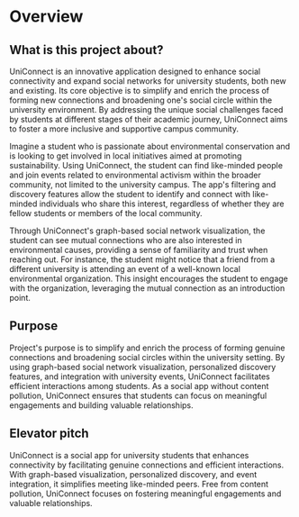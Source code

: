 # Overview

## What is this project about?
UniConnect is an innovative application designed to enhance social connectivity and expand social networks for university students, both new and existing. Its core objective is to simplify and enrich the process of forming new connections and broadening one's social circle within the university environment. By addressing the unique social challenges faced by students at different stages of their academic journey, UniConnect aims to foster a more inclusive and supportive campus community.

Imagine a student who is passionate about environmental conservation and is looking to get involved in local initiatives aimed at promoting sustainability. Using UniConnect, the student can find like-minded people and join events related to environmental activism within the broader community, not limited to the university campus. The app's filtering and discovery features allow the student to identify and connect with like-minded individuals who share this interest, regardless of whether they are fellow students or members of the local community.

Through UniConnect's graph-based social network visualization, the student can see mutual connections who are also interested in environmental causes, providing a sense of familiarity and trust when reaching out. For instance, the student might notice that a friend from a different university is attending an event of a well-known local environmental organization. This insight encourages the student to engage with the organization, leveraging the mutual connection as an introduction point.

## Purpose
Project's purpose is to simplify and enrich the process of forming genuine connections and broadening social circles within the university setting. By using graph-based social network visualization, personalized discovery features, and integration with university events, UniConnect facilitates efficient interactions among students. As a social app without content pollution, UniConnect ensures that students can focus on meaningful engagements and building valuable relationships.

## Elevator pitch
UniConnect is a social app for university students that enhances connectivity by facilitating genuine connections and efficient interactions. With graph-based visualization, personalized discovery, and event integration, it simplifies meeting like-minded peers. Free from content pollution, UniConnect focuses on fostering meaningful engagements and valuable relationships.



